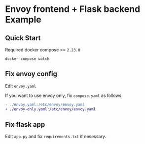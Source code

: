 # Envoy frontend + Flask backend Example
## Quick Start

Required docker compose >= `2.23.0`
```
docker compose watch
```

## Fix envoy config
Edit `envoy.yaml`

If you want to use envoy only, fix `compose.yaml` as follows:

```diff
- ./envoy.yaml:/etc/envoy/envoy.yaml
+ ./envoy-only.yaml:/etc/envoy/envoy.yaml
```

## Fix flask app
Edit `app.py` and fix `requirements.txt` if nesessary.
